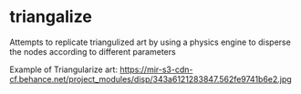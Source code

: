 # triangalize
Attempts to replicate triangulized art by using a physics engine to disperse the nodes according to different parameters

Example of Triangularize art: https://mir-s3-cdn-cf.behance.net/project_modules/disp/343a6121283847.562fe9741b6e2.jpg


